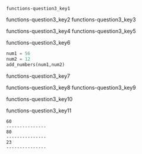 ```ngMeta
functions-question3_key1
```

functions-question3_key2
functions-question3_key3


functions-question3_key4
functions-question3_key5



functions-question3_key6


```python
num1 = 56
num2 = 12
add_numbers(num1,num2)
```
functions-question3_key7



functions-question3_key8
functions-question3_key9


functions-question3_key10


functions-question3_key11


```
60
---------------
80
---------------
23
---------------
```
